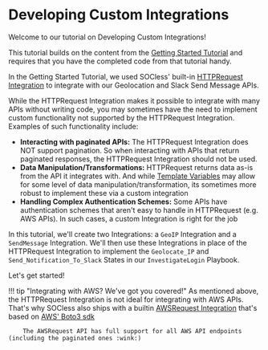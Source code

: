 # Developing Custom Integrations
Welcome to our tutorial on Developing Custom Integrations!

This tutorial builds on the content from the [Getting Started Tutorial](../quick-start/introduction.md) and requires that you have the completed code from that tutorial handy.

In the Getting Started Tutorial, we used SOCless' built-in [HTTPRequest Integration](../../reference/builtin-integrations/http_request.md) to integrate with our Geolocation and Slack Send Message APIs.

While the HTTPRequest Integration makes it possible to integrate with many APIs without writing code, you may sometimes have the need to implement custom functionality not supported by the HTTPRequest Integration. Examples of such functionality include:

* **Interacting with paginated APIs:** The HTTPRequest Integration does NOT support pagination. So when interacting with APIs that return paginated responses, the HTTPRequest Integration should not be used.
* **Data Manipulation/Transformations:** HTTPRequest returns data as-is from the API it integrates with. And while [Template Variables](../../reference/variables.md#template-variables) may allow for some level of data manipulation/transformation, its sometimes more robust to implement these via a custom integration
* **Handling Complex Authentication Schemes:** Some APIs have authentication schemes that aren't easy to handle in HTTPRequest (e.g. AWS APIs). In such cases, a custom Integration is right for the job

In this tutorial, we'll create two Integrations: a `GeoIP` Integration and a `SendMessage` Integration. We'll then use these Integrations in place of the HTTPRequest Integration to implement the `Geolocate_IP` and `Send_Notification_To_Slack` States in our `InvestigateLogin` Playbook.


Let's get started!

!!! tip "Integrating with AWS? We've got you covered!"
		As mentioned above, the HTTPRequest Integration is not ideal for integrating with AWS APIs. That's why SOCless also ships with a builtin [AWSRequest Integration](../../reference/builtin-integrations/aws_request.md) that's based on [AWS' Boto3 sdk](https://aws.amazon.com/sdk-for-python/)

		The AWSRequest API has full support for all AWS API endpoints (including the paginated ones :wink:)
